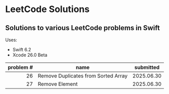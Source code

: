 # LeetCode Solutions

## Solutions to various LeetCode problems in Swift

Uses:
- Swift 6.2
- Xcode 26.0 Beta

|problem #|name|submitted|
|--:|--|--|
|26|Remove Duplicates from Sorted Array|2025.06.30|
|27|Remove Element|2025.06.30|

